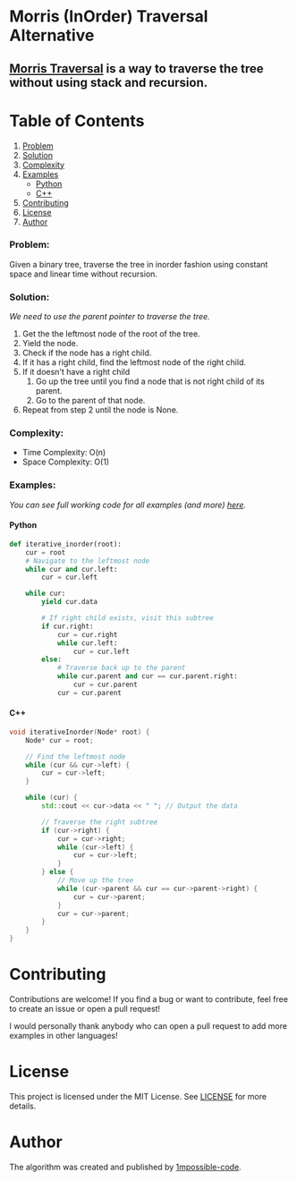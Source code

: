 # Morris (InOrder) Traversal Alternative

## [Morris Traversal](https://www.educative.io/answers/what-is-morris-traversal) is a way to traverse the tree without using stack and recursion.

# Table of Contents

1. [Problem](#problem)
2. [Solution](#solution)
3. [Complexity](#complexity)
4. [Examples](#examples)
    - [Python](#python)
    - [C++](#c)
5. [Contributing](#contributing)
6. [License](#license)
7. [Author](#author)

### Problem:

Given a binary tree, traverse the tree in inorder fashion using constant space and linear time without recursion.

### Solution:

*We need to use the parent pointer to traverse the tree.*

1. Get the the leftmost node of the root of the tree.
2. Yield the node.
3. Check if the node has a right child.
4. If it has a right child, find the leftmost node of the right child.
5. If it doesn't have a right child
    1. Go up the tree until you find a node that is not right child of its parent.
    2. Go to the parent of that node.
6. Repeat from step 2 until the node is None.

### Complexity:

- Time Complexity: O(n)
- Space Complexity: O(1)

### Examples:

*You can see full working code for all examples (and more) [here](./examples).*

#### Python

```python
def iterative_inorder(root):
    cur = root
    # Navigate to the leftmost node
    while cur and cur.left:
        cur = cur.left

    while cur:
        yield cur.data

        # If right child exists, visit this subtree
        if cur.right:
            cur = cur.right
            while cur.left:
                cur = cur.left
        else:
            # Traverse back up to the parent
            while cur.parent and cur == cur.parent.right:
                cur = cur.parent
            cur = cur.parent
```

#### C++

```cpp
void iterativeInorder(Node* root) {
    Node* cur = root;

    // Find the leftmost node
    while (cur && cur->left) {
        cur = cur->left;
    }

    while (cur) {
        std::cout << cur->data << " "; // Output the data

        // Traverse the right subtree
        if (cur->right) {
            cur = cur->right;
            while (cur->left) {
                cur = cur->left;
            }
        } else {
            // Move up the tree
            while (cur->parent && cur == cur->parent->right) {
                cur = cur->parent;
            }
            cur = cur->parent;
        }
    }
}
```

# Contributing

Contributions are welcome! If you find a bug or want to contribute, feel free to create an issue or open a pull request!

I would personally thank anybody who can open a pull request to add more examples in other languages!

# License

This project is licensed under the MIT License. See [LICENSE](./LICENSE) for more details.

# Author

The algorithm was created and published by [1mpossible-code](https://github.com/1mpossible-code/).